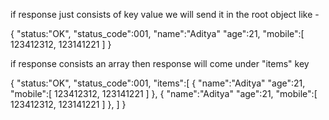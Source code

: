 if response just consists of key value we will send it in the root object like - 

{
    "status:"OK",
    "status_code":001,
    "name":"Aditya"
    "age":21,
    "mobile":[
        123412312,
        123141221
    ]
}

if response consists an array then response will come under "items" key

{
    "status:"OK",
    "status_code":001,
    "items":[
        {
            "name":"Aditya"
            "age":21,
            "mobile":[
                123412312,
                123141221
            ]
        },
        {
            "name":"Aditya"
            "age":21,
            "mobile":[
                123412312,
                123141221
            ]
        },
    ]
}